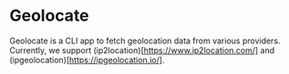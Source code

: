 # Geolocate

Geolocate is a CLI app to fetch geolocation data from various providers. Currently, we support (ip2location)[https://www.ip2location.com/] and (ipgeolocation)[https://ipgeolocation.io/].
